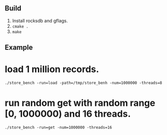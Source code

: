 ## Build

1. Install rocksdb and gflags.
2. `cmake .`
3. `make`

## Example

# load 1 million records. 

`./store_bench -run=load -path=/tmp/store_benh -num=1000000 -threads=8`

# run random get with random range [0, 1000000) and 16 threads.

`./store_bench -run=get -num=1000000 -threads=16`

